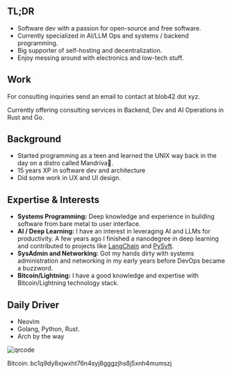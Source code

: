 
## TL;DR

- Software dev with a passion for open-source and free software.
- Currently specialized in AI/LLM Ops and systems / backend programming.
- Big supporter of self-hosting and decentralization.
- Enjoy messing around with electronics and low-tech stuff.

## Work

For consulting inquiries send an email to contact at blob42 dot xyz. 

Currently offering consulting services in Backend, Dev and AI Operations in Rust and Go.

## Background

- Started programming as a teen and learned the UNIX way back in the day on a distro called Mandriva🐧.
- 15 years XP in software dev and architecture
- Did some work in UX and UI design. 


## Expertise & Interests

- **Systems Programming:** Deep knowledge and experience in building software from bare metal to user interface.
- **AI / Deep Learning:** I have an interest in leveraging AI and LLMs for productivity. A few years ago I finished a nanodegree in deep learning and contributed to projects like [LangChain](https://github.com/search?q=type%3Apr+author%3Ablob42+repo%3Ahwchase17%2Flangchain&type=Issues&l=&l=) and [PySyft](https://github.com/search?q=repo%3AOpenMined%2FPySyft+author%3Ablob42&type=pullrequests).
- **SysAdmin and Networking**: Got my hands dirty with systems administration and networking in my early years before DevOps became a buzzword.
- **Bitcoin/Lightning:** I have a good knowledge and expertise with Bitcoin/Lightning technology stack.

## Daily Driver 

- Neovim 
- Golang, Python, Rust.
- Arch by the way

![qrcode](https://github.com/user-attachments/assets/ef220af7-c603-4913-a052-3efc90e97a97)

Bitcoin: bc1q9dy8xjwxht76n4syj8gggzjhs8j5xnh4mumszj

<!--
**blob42/blob42** is a ✨ _special_ ✨ repository because its `README.md` (this file) appears on your GitHub profile.

Here are some ideas to get you started:

- 🔭 I’m currently working on ...
- 🌱 I’m currently learning ...
- 👯 I’m looking to collaborate on ...
- 🤔 I’m looking for help with ...
- 💬 Ask me about ...
- 📫 How to reach me: ...
- 😄 Pronouns: ...
- ⚡ Fun fact: ...
-->
